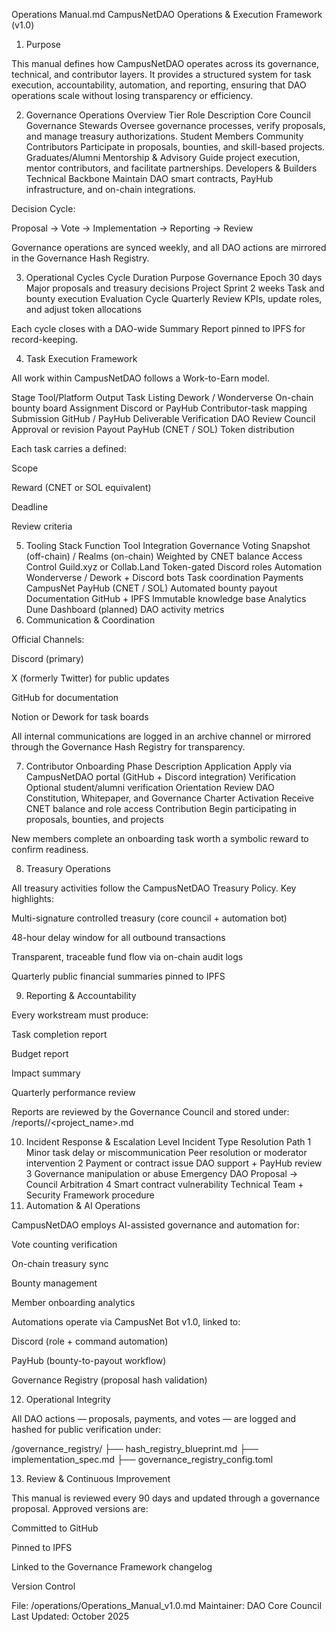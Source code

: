 Operations Manual.md
CampusNetDAO Operations & Execution Framework (v1.0)
1. Purpose

This manual defines how CampusNetDAO operates across its governance, technical, and contributor layers.
It provides a structured system for task execution, accountability, automation, and reporting, ensuring that DAO operations scale without losing transparency or efficiency.

2. Governance Operations Overview
Tier	Role	Description
Core Council	Governance Stewards	Oversee governance processes, verify proposals, and manage treasury authorizations.
Student Members	Community Contributors	Participate in proposals, bounties, and skill-based projects.
Graduates/Alumni	Mentorship & Advisory	Guide project execution, mentor contributors, and facilitate partnerships.
Developers & Builders	Technical Backbone	Maintain DAO smart contracts, PayHub infrastructure, and on-chain integrations.

Decision Cycle:

Proposal → Vote → Implementation → Reporting → Review

Governance operations are synced weekly, and all DAO actions are mirrored in the Governance Hash Registry.

3. Operational Cycles
Cycle	Duration	Purpose
Governance Epoch	30 days	Major proposals and treasury decisions
Project Sprint	2 weeks	Task and bounty execution
Evaluation Cycle	Quarterly	Review KPIs, update roles, and adjust token allocations

Each cycle closes with a DAO-wide Summary Report pinned to IPFS for record-keeping.

4. Task Execution Framework

All work within CampusNetDAO follows a Work-to-Earn model.

Stage	Tool/Platform	Output
Task Listing	Dework / Wonderverse	On-chain bounty board
Assignment	Discord or PayHub	Contributor-task mapping
Submission	GitHub / PayHub	Deliverable
Verification	DAO Review Council	Approval or revision
Payout	PayHub (CNET / SOL)	Token distribution

Each task carries a defined:

Scope

Reward (CNET or SOL equivalent)

Deadline

Review criteria

5. Tooling Stack
Function	Tool	Integration
Governance Voting	Snapshot (off-chain) / Realms (on-chain)	Weighted by CNET balance
Access Control	Guild.xyz or Collab.Land	Token-gated Discord roles
Automation	Wonderverse / Dework + Discord bots	Task coordination
Payments	CampusNet PayHub (CNET / SOL)	Automated bounty payout
Documentation	GitHub + IPFS	Immutable knowledge base
Analytics	Dune Dashboard (planned)	DAO activity metrics
6. Communication & Coordination

Official Channels:

Discord (primary)

X (formerly Twitter) for public updates

GitHub for documentation

Notion or Dework for task boards

All internal communications are logged in an archive channel or mirrored through the Governance Hash Registry for transparency.

7. Contributor Onboarding
Phase	Description
Application	Apply via CampusNetDAO portal (GitHub + Discord integration)
Verification	Optional student/alumni verification
Orientation	Review DAO Constitution, Whitepaper, and Governance Charter
Activation	Receive CNET balance and role access
Contribution	Begin participating in proposals, bounties, and projects

New members complete an onboarding task worth a symbolic reward to confirm readiness.

8. Treasury Operations

All treasury activities follow the CampusNetDAO Treasury Policy.
Key highlights:

Multi-signature controlled treasury (core council + automation bot)

48-hour delay window for all outbound transactions

Transparent, traceable fund flow via on-chain audit logs

Quarterly public financial summaries pinned to IPFS

9. Reporting & Accountability

Every workstream must produce:

Task completion report

Budget report

Impact summary

Quarterly performance review

Reports are reviewed by the Governance Council and stored under:
/reports/<quarter>/<project_name>.md

10. Incident Response & Escalation
Level	Incident Type	Resolution Path
1	Minor task delay or miscommunication	Peer resolution or moderator intervention
2	Payment or contract issue	DAO support + PayHub review
3	Governance manipulation or abuse	Emergency DAO Proposal → Council Arbitration
4	Smart contract vulnerability	Technical Team + Security Framework procedure
11. Automation & AI Operations

CampusNetDAO employs AI-assisted governance and automation for:

Vote counting verification

On-chain treasury sync

Bounty management

Member onboarding analytics

Automations operate via CampusNet Bot v1.0, linked to:

Discord (role + command automation)

PayHub (bounty-to-payout workflow)

Governance Registry (proposal hash validation)

12. Operational Integrity

All DAO actions — proposals, payments, and votes — are logged and hashed for public verification under:

/governance_registry/
   ├── hash_registry_blueprint.md
   ├── implementation_spec.md
   ├── governance_registry_config.toml

13. Review & Continuous Improvement

This manual is reviewed every 90 days and updated through a governance proposal.
Approved versions are:

Committed to GitHub

Pinned to IPFS

Linked to the Governance Framework changelog

Version Control

File: /operations/Operations_Manual_v1.0.md
Maintainer: DAO Core Council
Last Updated: October 2025
